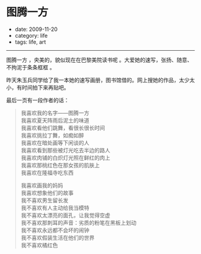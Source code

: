 ﻿# 图腾一方
- date: 2009-11-20
- category: life
- tags: life, art

---------------

图腾一方 ，央美的，貌似现在在巴黎美院读书呢 。大爱她的速写，张扬、随意、不拘泥于条条框框 。

昨天朱玉兵同学给了我一本她的速写画册，图书馆借的。网上搜她的作品，太少太小，有时间拍下来再贴吧。

最后一页有一段作者的话：

>我喜欢我的名字——图腾一方  
>我喜欢夏天阵雨后泥土的味道  
>我喜欢看他们跳舞，看很长很长时间  
>我喜欢挑拉丁舞，如痴如醉  
>我喜欢在暗处画等下闲谈的人  
>我喜欢看到那些被灯光吃去半边的路人  
>我喜欢肉铺的白炽灯光照在鲜红的肉上  
>我喜欢那桃红色在那女孩的肌肤上  
>我喜欢在隆福寺吃东西  
>
>我喜欢画我的妈妈  
>我喜欢想象他们的故事  
>我不喜欢男生留长发  
>我不喜欢有人主动给我当模特  
>我不喜欢太漂亮的面孔，让我觉得空虚  
>我不喜欢那刺耳的声音：劣质的粉笔在黑板上划动  
>我不喜欢永远都不会坏的闹钟  
>我不喜欢假装生活在他们的世界  
>我不喜欢橘红色